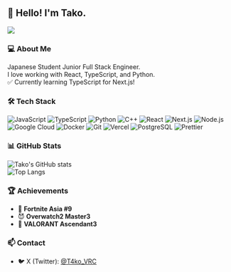 ## 👋 Hello! I'm Tako.

<div align="left">
  <img src="https://komarev.com/ghpvc/?username=T4ko0522" />
</div>

### 💻 About Me
Japanese Student Junior Full Stack Engineer.  
I love working with React, TypeScript, and Python.  
✅ Currently learning TypeScript for Next.js!  

### 🛠 Tech Stack
![JavaScript](https://img.shields.io/badge/-JavaScript-F7DF1E?style=flat&logo=javascript&logoColor=black)
![TypeScript](https://img.shields.io/badge/-TypeScript-3178C6?style=flat&logo=typescript&logoColor=white)
![Python](https://img.shields.io/badge/-Python-3776AB?style=flat&logo=python&logoColor=white)
![C++](https://img.shields.io/badge/-C++-00599C?style=flat&logo=c%2b%2b&logoColor=white)
![React](https://img.shields.io/badge/-React-61DAFB?style=flat&logo=react&logoColor=white)
![Next.js](https://img.shields.io/badge/-Next.js-000000?style=flat&logo=next.js&logoColor=white)
![Node.js](https://img.shields.io/badge/-Node.js-339933?style=flat&logo=node.js&logoColor=white)
![Google Cloud](https://img.shields.io/badge/-Google%20Cloud-4285F4?style=flat&logo=google-cloud&logoColor=white)
![Docker](https://img.shields.io/badge/-Docker-2496ED?style=flat&logo=docker&logoColor=white)
![Git](https://img.shields.io/badge/-Git-F05032?style=flat&logo=git&logoColor=white)
![Vercel](https://img.shields.io/badge/-Vercel-000000?style=flat&logo=vercel&logoColor=white)
![PostgreSQL](https://img.shields.io/badge/-PostgreSQL-336791?style=flat&logo=postgresql&logoColor=white)
![Prettier](https://img.shields.io/badge/-Prettier-F7B93E?style=flat&logo=prettier&logoColor=white)

### 📊 GitHub Stats
![Tako's GitHub stats](https://github-readme-stats.vercel.app/api?username=T4ko0522&show_icons=true&include_all_commits=true&theme=tokyonight)  
![Top Langs](https://github-readme-stats.vercel.app/api/top-langs/?username=T4ko0522&layout=compact&theme=tokyonight)

### 🏆 Achievements
- 🏅 **Fortnite Asia #9**  
- 😈 **Overwatch2 Master3**  
- 🌱 **VALORANT Ascendant3**  

### 📫 Contact
- 🐦 X (Twitter): [@T4ko_VRC](https://x.com/T4ko_VRC)
